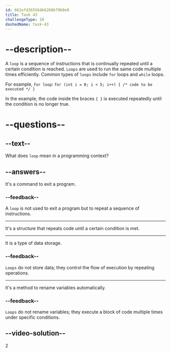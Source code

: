 ```yaml
---
id: 662efd365564b6260b79b0e9
title: Task 43
challengeType: 19
dashedName: task-43
---
```


# --description--

A `loop` is a sequence of instructions that is continually repeated until a certain condition is reached. `Loops` are used to run the same code multiple times efficiently. Common types of `loops` include `for` loops and `while` loops. 

For example, `for loop`: `for (int i = 0; i < 5; i++) { /* code to be executed */ }`

In the example, the code inside the braces `{ }` is executed repeatedly until the condition is no longer true.

# --questions--

## --text--

What does `loop` mean in a programming context?

## --answers--

It's a command to exit a program.

### --feedback--

A `loop` is not used to exit a program but to repeat a sequence of instructions.

---

It's a structure that repeats code until a certain condition is met.

---

It is a type of data storage.

### --feedback--

`Loops` do not store data; they control the flow of execution by repeating operations.

---

It's a method to rename variables automatically.

### --feedback--

`Loops` do not rename variables; they execute a block of code multiple times under specific conditions.

## --video-solution--

2
